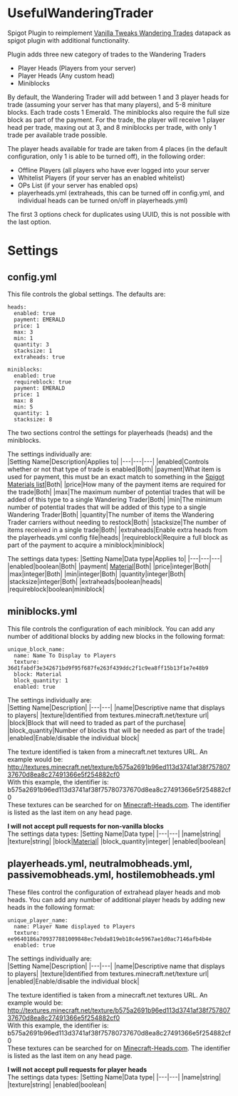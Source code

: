 # UsefulWanderingTrader

Spigot Plugin to reimplement [Vanilla Tweaks Wandering Trades](https://www.vanillatweaks.net/picker/datapacks/) datapack as spigot plugin with additional functionality.

Plugin adds three new category of trades to the Wandering Traders
- Player Heads (Players from your server)
- Player Heads (Any custom head)
- Miniblocks

By default, the Wandering Trader will add between 1 and 3 player heads for trade (assuming your server has that many players), and 5-8 miniture blocks. Each trade costs 1 Emerald. The miniblocks also require the full size block as part of the payment. For the trade, the player will receive 1 player head per trade, maxing out at 3, and 8 miniblocks per trade, with only 1 trade per available trade possible.

The player heads available for trade are taken from 4 places (in the default configuration, only 1 is able to be turned off), in the following order:
- Offline Players (all players who have ever logged into your server
- Whitelist Players (if your server has an enabled whitelist)
- OPs List (if your server has enabled ops)
- playerheads.yml (extraheads, this can be turned off in config.yml, and individual heads can be turned on/off in playerheads.yml)

The first 3 options check for duplicates using UUID, this is not possible with the last option.

# Settings
## config.yml
This file controls the global settings. The defaults are:
```
heads:
  enabled: true
  payment: EMERALD
  price: 1 
  max: 3 
  min: 1 
  quantity: 3
  stacksize: 1 
  extraheads: true 

miniblocks:
  enabled: true
  requireblock: true 
  payment: EMERALD 
  price: 1 
  max: 8 
  min: 5 
  quantity: 1 
  stacksize: 8 
```
The two sections control the settings for playerheads (heads) and the miniblocks.

The settings individually are:  
|Setting Name|Description|Applies to|
|---|---|---|
|enabled|Controls whether or not that type of trade is enabled|Both|
|payment|What item is used for payment, this must be an exact match to something in the [Spigot Materials list](https://hub.spigotmc.org/javadocs/spigot/org/bukkit/Material.html)|Both|
|price|How many of the payment items are required for the trade|Both|
|max|The maximum number of potential trades that will be added of this type to a single Wandering Trader|Both|
|min|The minimum number of potential trades that will be added of this type to a single Wandering Trader|Both|
|quantity|The number of items the Wandering Trader carriers without needing to restock|Both|
|stacksize|The number of items received in a single trade|Both|
|extraheads|Enable extra heads from the playerheads.yml config file|heads|
|requireblock|Require a full block as part of the payment to acquire a miniblock|miniblock|

The settings data types:
|Setting Name|Data type|Applies to|
|---|---|---|
|enabled|boolean|Both|
|payment| [Material](https://hub.spigotmc.org/javadocs/spigot/org/bukkit/Material.html)|Both|
|price|integer|Both|
|max|integer|Both|
|min|integer|Both|
|quantity|integer|Both|
|stacksize|integer|Both|
|extraheads|boolean|heads|
|requireblock|boolean|miniblock|

## miniblocks.yml
This file controls the configuration of each miniblock. You can add any number of additional blocks by adding new blocks in the following format:

```
unique_block_name:
  name: Name To Display to Players
  texture: 36d1fabdf3e342671bd9f95f687fe263f439ddc2f1c9ea8ff15b13f1e7e48b9
  block: Material
  block_quantity: 1
  enabled: true
```
The settings individually are:  
|Setting Name|Description|
|---|---|
|name|Descriptive name that displays to players|
|texture|Identified from textures.minecraft.net/texture url|
|block|Block that will need to traded as part of the purchase|
|block_quantity|Number of blocks that will be needed as part of the trade|
|enabled|Enable/disable the individual block|

The texture identified is taken from a minecraft.net textures URL. An example would be:  
http://textures.minecraft.net/texture/b575a2691b96ed113d3741af38f75780737670d8ea8c27491366e5f254882cf0  
With this example, the identifier is:  
b575a2691b96ed113d3741af38f75780737670d8ea8c27491366e5f254882cf0  
These textures can be searched for on [Minecraft-Heads.com](https://minecraft-heads.com/custom-heads). The identifier is listed as the last item on any head page.

**I will not accept pull requests for non-vanilla blocks**  
The settings data types:
|Setting Name|Data type|
|---|---|
|name|string|
|texture|string|
|block|[Material](https://hub.spigotmc.org/javadocs/spigot/org/bukkit/Material.html)|
|block_quantity|integer|
|enabled|boolean|

## playerheads.yml, neutralmobheads.yml, passivemobheads.yml, hostilemobheads.yml
These files control the configuration of extrahead player heads and mob heads. You can add any number of additional player heads by adding new heads in the following format:

```
unique_player_name:
  name: Player Name displayed to Players
  texture: ee9640186a709377881009848ec7ebda819eb18c4e5967ae1d0ac7146afb4b4e
  enabled: true
```
The settings individually are:  
|Setting Name|Description|
|---|---|
|name|Descriptive name that displays to players|
|texture|Identified from textures.minecraft.net/texture url|
|enabled|Enable/disable the individual block|

The texture identified is taken from a minecraft.net textures URL. An example would be:  
http://textures.minecraft.net/texture/b575a2691b96ed113d3741af38f75780737670d8ea8c27491366e5f254882cf0  
With this example, the identifier is:  
b575a2691b96ed113d3741af38f75780737670d8ea8c27491366e5f254882cf0  
These textures can be searched for on [Minecraft-Heads.com](https://minecraft-heads.com/custom-heads). The identifier is listed as the last item on any head page.

**I will not accept pull requests for player heads**  
The settings data types:
|Setting Name|Data type|
|---|---|
|name|string|
|texture|string|
|enabled|boolean|
